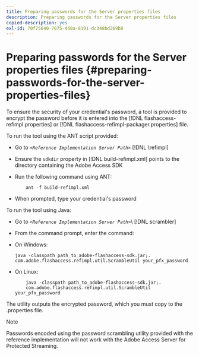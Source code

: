```yaml
---
title: Preparing passwords for the Server properties files
description: Preparing passwords for the Server properties files
copied-description: yes
exl-id: 70f75640-7075-450a-8191-dc348bd269b8
---
```

# Preparing passwords for the Server properties files {#preparing-passwords-for-the-server-properties-files}

To ensure the security of your credential's password, a tool is provided to encrypt the password before it is entered into the [!DNL flashaccess-refimpl.properties] or [!DNL flashaccess-refimpl-packager.properties] file.

To run the tool using the ANT script provided:

* Go to *`<Reference Implementation Server Path>`* [!DNL \refimpl] 

* Ensure the `sdkdir` property in [!DNL build-refimpl.xml] points to the directory containing the Adobe Access SDK 
* Run the following command using ANT:

  ```
      ant -f build-refimpl.xml
  ```

* When prompted, type your credential's password

To run the tool using Java:

* Go to *`<Reference Implementation Server Path>`*\ [!DNL scrambler] 

* From the command prompt, enter the command:

* On Windows:

    ```    
    java -classpath path_to_adobe-flashaccess-sdk.jar;.  
    com.adobe.flashaccess.refimpl.util.ScrambleUtil your_pfx_password
    ```

* On Linux:

    ```    
        java -classpath path_to_adobe-flashaccess-sdk.jar;.  
        com.adobe.flashaccess.refimpl.util.ScrambleUtil your_pfx_password
    ```

The utility outputs the encrypted password, which you must copy to the .properties file.

>[!NOTE]
>
>Passwords encoded using the password scrambling utility provided with the reference implementation will not work with the Adobe Access Server for Protected Streaming.
